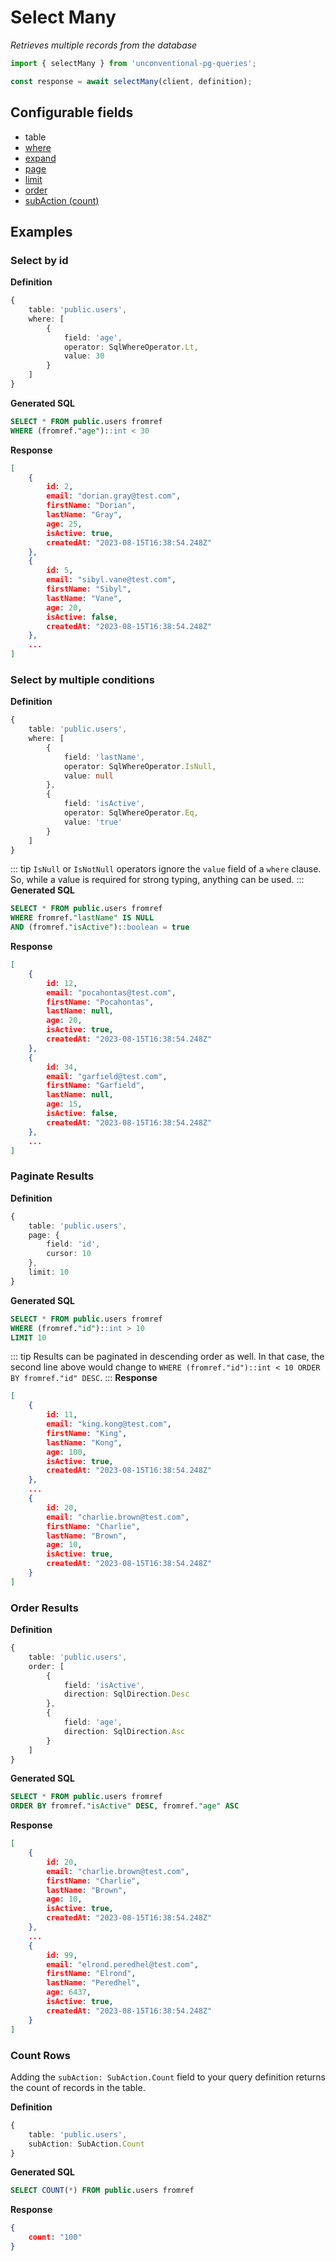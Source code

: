 # Select Many

_Retrieves multiple records from the database_

```ts
import { selectMany } from 'unconventional-pg-queries';

const response = await selectMany(client, definition);
```

## Configurable fields
- table
- [where](/concepts/where)
- [expand](/concepts/relations)
- [page](#paginate-results)
- [limit](#paginate-results)
- [order](#order-results)
- [subAction (count)](#count-results)

## Examples

### Select by id

**Definition**
```ts
{
    table: 'public.users',
    where: [
        {
            field: 'age',
            operator: SqlWhereOperator.Lt,
            value: 30
        }
    ]
}
```
**Generated SQL**
```sql
SELECT * FROM public.users fromref
WHERE (fromref."age")::int < 30
```
**Response**
```json
[
    {
        id: 2,
        email: "dorian.gray@test.com",
        firstName: "Dorian",
        lastName: "Gray",
        age: 25,
        isActive: true,
        createdAt: "2023-08-15T16:38:54.248Z"
    },
    {
        id: 5,
        email: "sibyl.vane@test.com",
        firstName: "Sibyl",
        lastName: "Vane",
        age: 20,
        isActive: false,
        createdAt: "2023-08-15T16:38:54.248Z"
    },
    ...
]
```

### Select by multiple conditions

**Definition**
```ts
{
    table: 'public.users',
    where: [
        {
            field: 'lastName',
            operator: SqlWhereOperator.IsNull,
            value: null
        },
        {
            field: 'isActive',
            operator: SqlWhereOperator.Eq,
            value: 'true'
        }
    ]
}
```
::: tip
`IsNull` or `IsNotNull` operators ignore the `value` field of a `where` clause. So, while a value is required for strong typing, anything can be used.
:::
**Generated SQL**
```sql
SELECT * FROM public.users fromref 
WHERE fromref."lastName" IS NULL 
AND (fromref."isActive")::boolean = true  
```
**Response**
```json
[
    {
        id: 12,
        email: "pocahontas@test.com",
        firstName: "Pocahontas",
        lastName: null,
        age: 20,
        isActive: true,
        createdAt: "2023-08-15T16:38:54.248Z"
    },
    {
        id: 34,
        email: "garfield@test.com",
        firstName: "Garfield",
        lastName: null,
        age: 15,
        isActive: false,
        createdAt: "2023-08-15T16:38:54.248Z"
    },
    ...
]
```

### Paginate Results

**Definition**
```ts
{
    table: 'public.users',
    page: {
        field: 'id',
        cursor: 10
    },
    limit: 10
}
```
**Generated SQL**
```sql
SELECT * FROM public.users fromref
WHERE (fromref."id")::int > 10
LIMIT 10
```
::: tip
Results can be paginated in descending order as well. In that case, the second line above would change to `WHERE (fromref."id")::int < 10 ORDER BY fromref."id" DESC`.
:::
**Response**
```json
[
    {
        id: 11,
        email: "king.kong@test.com",
        firstName: "King",
        lastName: "Kong",
        age: 100,
        isActive: true,
        createdAt: "2023-08-15T16:38:54.248Z"
    },
    ...
    {
        id: 20,
        email: "charlie.brown@test.com",
        firstName: "Charlie",
        lastName: "Brown",
        age: 10,
        isActive: true,
        createdAt: "2023-08-15T16:38:54.248Z"
    }
]
```

### Order Results

**Definition**
```ts
{
    table: 'public.users',
    order: [
        {
            field: 'isActive',
            direction: SqlDirection.Desc
        },
        {
            field: 'age',
            direction: SqlDirection.Asc
        }
    ]
}
```
**Generated SQL**
```sql
SELECT * FROM public.users fromref
ORDER BY fromref."isActive" DESC, fromref."age" ASC
```
**Response**
```json
[
    {
        id: 20,
        email: "charlie.brown@test.com",
        firstName: "Charlie",
        lastName: "Brown",
        age: 10,
        isActive: true,
        createdAt: "2023-08-15T16:38:54.248Z"
    },
    ...
    {
        id: 99,
        email: "elrond.peredhel@test.com",
        firstName: "Elrond",
        lastName: "Peredhel",
        age: 6437,
        isActive: true,
        createdAt: "2023-08-15T16:38:54.248Z"
    }
]
```

### Count Rows

Adding the `subAction: SubAction.Count` field to your query definition returns the count of records in the table.

**Definition**
```ts
{
    table: 'public.users',
    subAction: SubAction.Count
}
```
**Generated SQL**
```sql
SELECT COUNT(*) FROM public.users fromref
```
**Response**
```json
{
    count: "100"
}
```